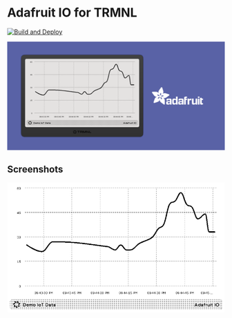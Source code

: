 # Adafruit IO for TRMNL

[![Build and Deploy](https://github.com/stephenyeargin/trmnl-adafruit-io/actions/workflows/build.yml/badge.svg)](https://github.com/stephenyeargin/trmnl-adafruit-io/actions/workflows/build.yml)

![promo](assets/promo.png)

## Screenshots

![screenshot](assets/screenshot.png)
